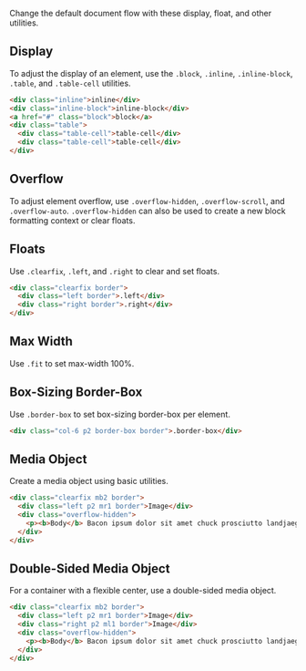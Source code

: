 
Change the default document flow with these display, float, and other utilities.

## Display

To adjust the display of an element, use the `.block`, `.inline`, `.inline-block`, `.table`, and `.table-cell` utilities.

```html
<div class="inline">inline</div>
<div class="inline-block">inline-block</div>
<a href="#" class="block">block</a>
<div class="table">
  <div class="table-cell">table-cell</div>
  <div class="table-cell">table-cell</div>
</div>
```

## Overflow

To adjust element overflow, use `.overflow-hidden`, `.overflow-scroll`, and `.overflow-auto`.
`.overflow-hidden` can also be used to create a new block formatting context or clear floats.

## Floats

Use `.clearfix`, `.left`, and `.right` to clear and set floats.

```html
<div class="clearfix border">
  <div class="left border">.left</div>
  <div class="right border">.right</div>
</div>
```

## Max Width

Use `.fit` to set max-width 100%.

## Box-Sizing Border-Box

Use `.border-box` to set box-sizing border-box per element.

```html
<div class="col-6 p2 border-box border">.border-box</div>
```

## Media Object
Create a media object using basic utilities.

```html
<div class="clearfix mb2 border">
  <div class="left p2 mr1 border">Image</div>
  <div class="overflow-hidden">
    <p><b>Body</b> Bacon ipsum dolor sit amet chuck prosciutto landjaeger ham hock filet mignon shoulder hamburger pig venison.</p>
  </div>
</div>
```

## Double-Sided Media Object
For a container with a flexible center, use a double-sided media object.

```html
<div class="clearfix mb2 border">
  <div class="left p2 mr1 border">Image</div>
  <div class="right p2 ml1 border">Image</div>
  <div class="overflow-hidden">
    <p><b>Body</b> Bacon ipsum dolor sit amet chuck prosciutto landjaeger ham hock filet mignon shoulder hamburger pig venison.</p>
  </div>
</div>
```

